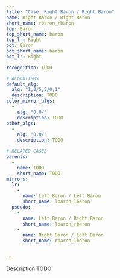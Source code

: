 ```yaml
---
title: "Case: Right Baron / Right Baron"
name: Right Baron / Right Baron
short_name: rbaron_rbaron
top: Baron
top_short_name: baron
top_lr: Right
bot: Baron
bot_short_name: baron
bot_lr: Right

recognition: TODO

# ALGORITHMS
default_alg:
  alg: "1,0/5,5/0,1"
  description: TODO
color_mirror_algs:
  -
    alg: "0,0/"
    description: TODO
other_algs:
  -
    alg: "0,0/"
    description: TODO

# RELATED CASES
parents:
  -
    name: TODO
    short_name: TODO
mirrors:
  lr:
    -
      name: Left Baron / Left Baron
      short_name: lbaron_lbaron
  pseudo:
    -
      name: Left Baron / Right Baron
      short_name: lbaron_rbaron
    -
      name: Right Baron / Left Baron
      short_name: rbaron_lbaron


---
```


Description TODO

